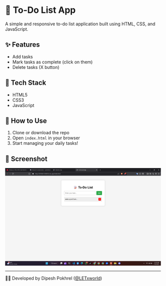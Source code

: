 # 📝 To-Do List App

A simple and responsive to-do list application built using HTML, CSS, and JavaScript.

## ✨ Features
- Add tasks
- Mark tasks as complete (click on them)
- Delete tasks (X button)

## 🔧 Tech Stack
- HTML5
- CSS3
- JavaScript

## 🚀 How to Use
1. Clone or download the repo
2. Open `index.html` in your browser
3. Start managing your daily tasks!

## 📸 Screenshot


![Todo Screenshot](todo.png)

---

👨‍💻 Developed by Dipesh Pokhrel ([@LETxworld](https://github.com/LETxworld))
